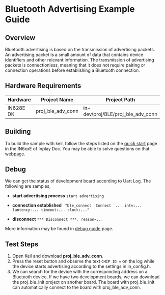 # Bluetooth Advertising Example Guide

## Overview

Bluetooth advertising is based on the transmission of advertising packets. An advertising packet is a small amount of data that contains device identifiers and other relevant information. The transmission of advertising packets is connectionless, meaning that it does not require pairing or connection operations before establishing a Bluetooth connection.



## Hardware Requirements

| Hardware  | Project Name      | Project Path                      |
| --------- | ----------------- | --------------------------------- |
| IN628E DK | proj_ble_adv_conn | in-dev/proj/BLE/proj_ble_adv_conn |



## Building

To build the sample with keil, follow the steps listed on the [quick start](https://inplay-inc.github.io/docs/in6xxe/quick-start.html) page in the IN6xxE  of Inplay Doc. You may be able to solve questions on that webpage.



## Debug

We can get the status of development board according to Uart Log. The following are samples,

- **start advertising process** `start advertising`

- **connection established** ` "ble_connect  Connect  ... intv:... lantency:... timeout:... clock:..."`

- **disconnect** `*** Disconnect ***, reason=...`

More information may be found in  [debug guide](https://inplay-inc.github.io/docs/in6xxe/samples/Debug-Guide) page.



## Test Steps

1. Open Keil and download **proj_ble_adv_conn**.
2. Press the reset button and observe the text `CHIP ID =` on the log while the device starts advertising according to the settings in in_config.h.
3. We can search for the device with the corresponding address on a Bluetooth device. If we have two development boards, we can download the proj_ble_init project on another board. The board with proj_ble_init can automatically connect to the board with proj_ble_adv_conn.